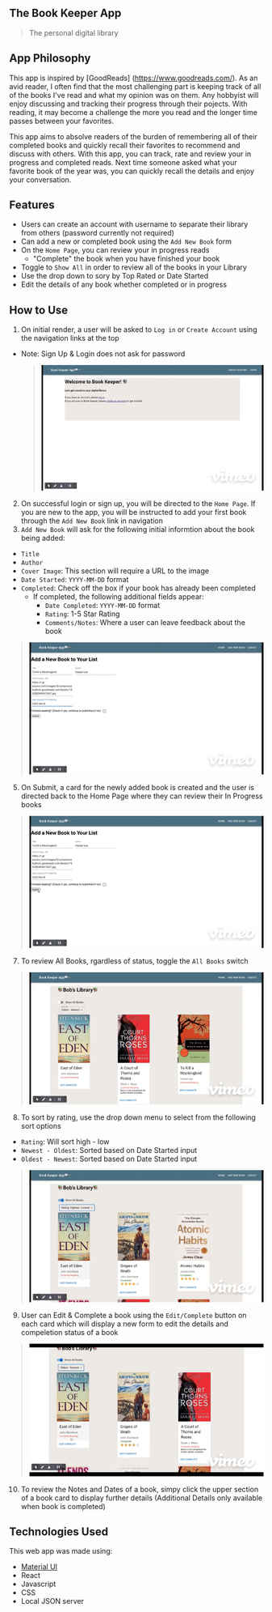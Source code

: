 ## The Book Keeper App

>The personal digital library 

## App Philosophy

This app is inspired by [GoodReads] (https://www.goodreads.com/). As an avid reader, I often find that the most challenging part is keeping track of all of the books I've read and what my opinion was on them. Any hobbyist will enjoy discussing and tracking their progress through their pojects. With reading, it may become a challenge the more you read and the longer time passes between your favorites. 

This app aims to absolve readers of the burden of remembering all of their completed books and quickly recall their favorites to recommend and discuss with others. With this app, you can track, rate and review your in progress and completed reads. Next time someone asked what your favorite book of the year was, you can quickly recall the details and enjoy your conversation. 


## Features
- Users can create an account with username to separate their library from others (password currently not required)
- Can add a new or completed book using the `Add New Book` form
- On the `Home Page`, you can review your in progress reads
  - "Complete" the book when you have finished your book
- Toggle to `Show All` in order to review all of the books in your Library
- Use the drop down to sory by Top Rated or Date Started
- Edit the details of any book whether completed or in progress

## How to Use
1. On initial render, a user will be asked to `Log in` or `Create Account` using the navigation links at the top
  - Note: Sign Up & Login does not ask for password
    > ![image](/GIFS/Login%3Asignup.gif)
2. On successful login or sign up, you will be directed to the `Home Page`.
   If you are new to the app, you will be instructed to add your first book through the `Add New Book` link in navigation
4. `Add New Book` will ask for the following initial informtion about the book being added:
  - `Title`
  - `Author`
  - `Cover Image`: This section will require a URL to the image
  - `Date Started`: `YYYY-MM-DD` format
  - `Completed`: Check off the box if your book has already been completed
    - If completed, the following additional fields appear:
      - `Date Completed`: `YYYY-MM-DD` format
      - `Rating`: 1-5 Star Rating
      - `Comments/Notes`: Where a user can leave feedback about the book
  > ![image](/GIFS/bookform.mp4-low.gif)
5. On Submit, a card for the newly added book is created and the user is directed back to the Home Page where they can review their In Progress books
  > ![image](/GIFS/submitbookform.gif)
7. To review All Books, rgardless of status, toggle the `All Books` switch
  > ![image](/GIFS/showall.gif)
8. To sort by rating, use the drop down menu to select from the following sort options
  - `Rating`: Will sort high - low
  - `Newest - Oldest`: Sorted based on Date Started input
  - `Oldest - Newest`: Sorted based on Date Started input
  > ![image](/GIFS/Filters.mp4-low.gif)
9. User can Edit & Complete a book using the `Edit/Complete` button on each card which will display a new form to edit the details and compeletion status of a book
  > ![image](/GIFS/EditBook.mp4-low.gif)
10. To review the Notes and Dates of a book, simpy click the upper section of a book card to display further details (Additional Details only available when book is completed)


## Technologies Used

This web app was made using:
- [Material UI](https://materializecss.com/) 
- React
- Javascript 
- CSS
- Local JSON server


